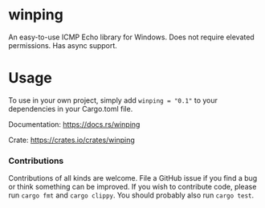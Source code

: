 # winping

An easy-to-use ICMP Echo library for Windows. Does not require elevated permissions. Has async support.

# Usage

To use in your own project, simply add `winping = "0.1"` to your dependencies in your Cargo.toml file.

Documentation: https://docs.rs/winping

Crate: https://crates.io/crates/winping

### Contributions

Contributions of all kinds are welcome. File a GitHub issue if you find a bug or think something can be improved. If you wish to contribute code, please run `cargo fmt` and `cargo clippy`. You should probably also run `cargo test`.